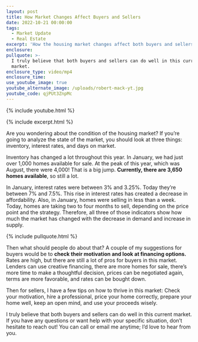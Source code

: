 ```yaml
---
layout: post
title: How Market Changes Affect Buyers and Sellers
date: 2022-10-21 00:00:00
tags:
  - Market Update
  - Real Estate
excerpt: 'How the housing market changes affect both buyers and sellers. '
enclosure:
pullquote: >-
  I truly believe that both buyers and sellers can do well in this current
  market.
enclosure_type: video/mp4
enclosure_time:
use_youtube_image: true
youtube_alternate_image: /uploads/robert-mack-yt.jpg
youtube_code: qjPUt3ZnpMc
---
```

{% include youtube.html %}

{% include excerpt.html %}

Are you wondering about the condition of the housing market? If you’re going to analyze the state of the market, you should look at three things: inventory, interest rates, and days on market.&nbsp;

Inventory has changed a lot throughout this year. In January, we had just over 1,000 homes available for sale. At the peak of this year, which was August, there were 4,000\! That is a big jump. **Currently, there are 3,650 homes available**, so still a lot.&nbsp;

In January, interest rates were between 3% and 3.25%. Today they’re between 7% and 7.5%. This rise in interest rates has created a decrease in affordability. Also, in January, homes were selling in less than a week. Today, homes are taking two to four months to sell, depending on the price point and the strategy. Therefore, all three of those indicators show how much the market has changed with the decrease in demand and increase in supply.&nbsp;

{% include pullquote.html %}

Then what should people do about that? A couple of my suggestions for buyers would be to **check their motivation and look at financing options.** Rates are high, but there are still a lot of pros for buyers in this market. Lenders can use creative financing, there are more homes for sale, there’s more time to make a thoughtful decision, prices can be negotiated again, terms are more favorable, and rates can be bought down.&nbsp;

Then for sellers, I have a few tips on how to thrive in this market: Check your motivation, hire a professional, price your home correctly, prepare your home well, keep an open mind, and use your proceeds wisely.&nbsp;

I truly believe that both buyers and sellers can do well in this current market. If you have any questions or want help with your specific situation, don’t hesitate to reach out\! You can call or email me anytime; I’d love to hear from you.